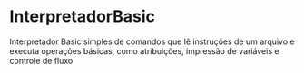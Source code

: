 # InterpretadorBasic
 Interpretador Basic simples de comandos que lê instruções de um arquivo e executa operações básicas, como atribuições, impressão de variáveis e controle de fluxo
